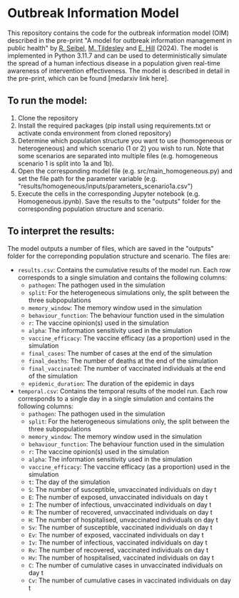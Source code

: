 # Outbreak Information Model

This repository contains the code for the outbreak information model (OIM) described in the pre-print "A model for outbreak information management in public health" by [R. Seibel](https://warwick.ac.uk/fac/sci/mathsys/people/students/mathsysii/seibel/), [M. Tildesley](https://warwick.ac.uk/fac/sci/lifesci/people/mtildesley/) and [E. Hill](https://edmhill.github.io) (2024). The model is implemented in Python 3.11.7 and can be used to deterministically simulate the spread of a human infectious disease in a population given real-time awareness of intervention effectiveness. The model is described in detail in the pre-print, which can be found [medarxiv link here].

## To run the model:
1. Clone the repository
2. Install the required packages (pip install using requirements.txt or activate conda environment from cloned repository)
3. Determine which population structure you want to use (homogeneous or heterogeneous) and which scenario (1 or 2) you wish to run. Note that some scenarios are separated into multiple files (e.g. homogeneous scenario 1 is split into 1a and 1b).
4. Open the corresponding model file (e.g. src/main_homogeneous.py) and set the file path for the parameter variable (e.g. "results/homogeneous/inputs/parameters_scenario1a.csv")
5. Execute the cells in the corresponding Jupyter notebook (e.g. Homogeneous.ipynb). Save the results to the "outputs" folder for the corresponding population structure and scenario.

## To interpret the results:
The model outputs a number of files, which are saved in the "outputs" folder for the correponding population structure and scenario. The files are:
* `results.csv`: Contains the cumulative results of the model run. Each row corresponds to a single simulation and contains the following columns:
    * `pathogen`: The pathogen used in the simulation
    * `split`: For the heterogeneous simulations only, the split between the three subpopulations
    * `memory_window`: The memory window used in the simulation
    * `behaviour_function`: The behaviour function used in the simulation
    * `r`: The vaccine opinion(s) used in the simulation
    * `alpha`: The information sensitivity used in the simulation
    * `vaccine_efficacy`: The vaccine efficacy (as a proportion) used in the simulation
    * `final_cases`: The number of cases at the end of the simulation
    * `final_deaths`: The number of deaths at the end of the simulation
    * `final_vaccinated`: The number of vaccinated individuals at the end of the simulation
    * `epidemic_duration`: The duration of the epidemic in days
* `temporal.csv`: Contains the temporal results of the model run. Each row corresponds to a single day in a single simulation and contains the following columns:
    * `pathogen`: The pathogen used in the simulation
    * `split`: For the heterogeneous simulations only, the split between the three subpopulations
    * `memory_window`: The memory window used in the simulation
    * `behaviour_function`: The behaviour function used in the simulation
    * `r`: The vaccine opinion(s) used in the simulation
    * `alpha`: The information sensitivity used in the simulation
    * `vaccine_efficacy`: The vaccine efficacy (as a proportion) used in the simulation
    * `t`: The day of the simulation
    * `S`: The number of susceptible, unvaccinated individuals on day t
    * `E`: The number of exposed, unvaccinated individuals on day t
    * `I`: The number of infectious, unvaccinated individuals on day t
    * `R`: The number of recovered, unvaccinated individuals on day t
    * `H`: The number of hospitalised, unvaccinated individuals on day t
    * `Sv`: The number of susceptible, vaccinated individuals on day t
    * `Ev`: The number of exposed, vaccinated individuals on day t
    * `Iv`: The number of infectious, vaccinated individuals on day t
    * `Rv`: The number of recovered, vaccinated individuals on day t
    * `Hv`: The number of hospitalised, vaccinated individuals on day t
    * `C`: The number of cumulative cases in unvaccinated individuals on day t
    * `Cv`: The number of cumulative cases in vaccinated individuals on day t
